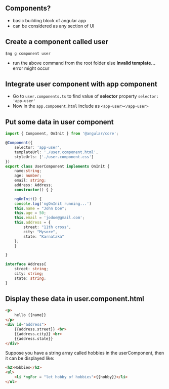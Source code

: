 ## Components?
* basic building block of angular app
* can be considered as any section of UI

## Create a component called user
`$ng g component user`

* run the above command from the root folder else __Invalid template...__ error might occur

## Integrate user component with app component
* Go to `user.components.ts` to find value of __selector__ property
`selector: 'app-user'`
* Now in the `app.component.html` include __<app-user>__ as `<app-user></app-user>`

## Put some data in user component

```ts
import { Component, OnInit } from '@angular/core';

@Component({
	selector: 'app-user',
	templateUrl: './user.component.html',
	styleUrls: ['./user.component.css']
})
export class UserComponent implements OnInit {
	name:string;
	age: number;
	email: string;
	address: Address;
	constructor() { }

	ngOnInit() {
	console.log('ngOnInit running...')
	this.name = "John Doe";
	this.age = 50;
	this.email = 'jodoe@gmail.com';
	this.address = {
		street: "11th cross",
		city: "Mysore",
		state: "Karnataka"
	};
	}

}

interface Address{
	street: string;
	city: string;
	state: string;
}
```
## Display these data in user.component.html
```html
<p>
	hello {{name}}
</p>
<div id="address">
	{{address.street}} <br>
	{{address.city}} <br>
	{{address.state}}
</div>
```
Suppose you have a string array called hobbies in the userComponent, then it can be displayed like:
```html
<h2>Hobbies</h2>
<ul>
	<li *ngFor = "let hobby of hobbies">{{hobby}}</li>
</ul>
```
